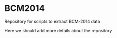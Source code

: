 # BCM2014
Repository for scripts to extract BCM-2014 data

Here we should add more details about the repository
